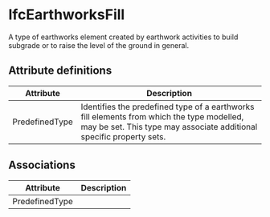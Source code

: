 IfcEarthworksFill
=================
A type of earthworks element created by earthwork activities to build subgrade
or to raise the level of the ground in general.


Attribute definitions
---------------------
| Attribute      | Description                                                                                                                                                       |
|----------------|-------------------------------------------------------------------------------------------------------------------------------------------------------------------|
| PredefinedType | Identifies the predefined type of a earthworks fill elements from which the type modelled, may be set. This type may associate additional specific property sets. |

Associations
------------
| Attribute      | Description   |
|----------------|---------------|
| PredefinedType |               |

